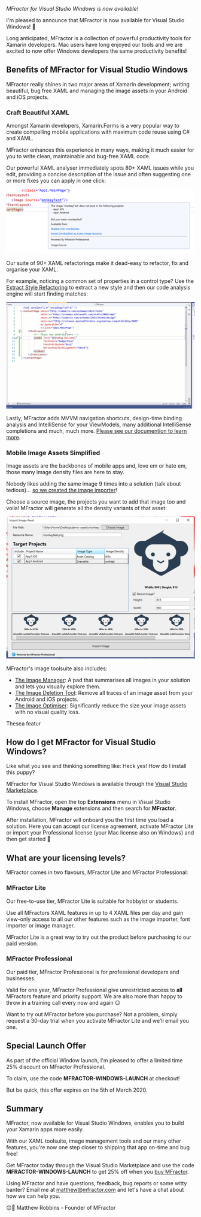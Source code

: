 *MFractor for Visual Studio Windows is now available!*

I'm pleased to announce that MFractor is now available for Visual Studio Windows! 🥳

Long anticipated, MFractor is a collection of powerful productivity tools for Xamarin developers. Mac users have long enjoyed our tools and we are excited to now offer Windows developers the same productivity benefits!

## Benefits of MFractor for Visual Studio Windows

MFractor really shines in two major areas of Xamarin development; writing beautiful, bug free XAML and managing the image assets in your Android and iOS projects.

### Craft Beautiful XAML
Amongst Xamarin developers, Xamarin.Forms is a very popular way to create compelling mobile applications with maximum code reuse using C# and XAML.

MFractor enhances this experience in many ways, making it much easier for you to write clean, maintainable and bug-free XAML code.

Our powerful XAML analyser immediately spots 80+ XAML issues while you edit, providing a concise description of the issue and often suggesting one or more fixes you can apply in one click:

![MFractor detecting a missing image asset and offering several code fixes to resolve it](img/image-analysis.png)

Our suite of 90+ XAML refactorings make it dead-easy to refactor, fix and organise your XAML.

For example, noticing a common set of properties in a control type? Use the [Extract Style Refactoring](https://docs.mfractor.com/xamarin-forms/working-with-styles/extracting-styles/) to extract a new style and then our code analysis engine will start finding matches:

![Using MFractors XAML style extraction refactoring](img/extract-xaml-style.gif)

Lastly, MFractor adds MVVM navigation shortcuts, design-time binding analysis and IntelliSense for your ViewModels, many additional IntelliSense completions and much, much more. [Please see our documention to learn more]().

### Mobile Image Assets Simplified
Image assets are the backbones of mobile apps and, love em or hate em, those many image density files are here to stay.

Nobody likes adding the same image 9 times into a solution (talk about tedious)... [so we created the image importer](https://docs.mfractor.com/image-management/image-importer/)!

Choose a source image, the projects you want to add that image too and voila! MFractor will generate all the density variants of that asset:

![Using the image importer to easily add a new image asset into ](img/image-importer.png)

MFractor's image toolsuite also includes:

 * [The Image Manager](https://docs.mfractor.com/image-management/managing-image-assets/): A pad that summarises all images in your solution and lets you visually explore them.
 * [The Image Deletion Tool](https://docs.mfractor.com/image-management/deleting-image-assets/): Remove all traces of an image asset from your Android and iOS projects.
 * [The Image Optimiser](https://docs.mfractor.com/image-management/optimising-image-assets/): Significantly reduce the size your image assets with no visual quality loss.

Thesea featur

## How do I get MFractor for Visual Studio Windows?

Like what you see and thinking something like: Heck yes! How do I install this puppy?

MFractor for Visual Studio Windows is available through the [Visual Studio Marketplace](https://marketplace.visualstudio.com/items?itemName=MFractorPtyLtd.MFRACTOR-VS-WINDOWS).

To install MFractor, open the top **Extensions** menu in Visual Studio Windows, choose **Manage** extensions and then search for **MFractor**.

After installation, MFractor will onboard you the first time you load a solution. Here you can accept our license agreement, activate MFractor Lite or import your Professional license (your Mac license also on Windows) and then get started 🙌

## What are your licensing levels?

MFractor comes in two flavours, MFractor Lite and MFractor Professional:

### MFractor Lite

Our free-to-use tier, MFractor Lite is suitable for hobbyist or students.

Use all MFractors XAML features in up to 4 XAML files per day and gain view-only access to all our other features such as the image importer, font importer or image manager.

MFractor Lite is a great way to try out the product before purchasing to our paid version.

### MFractor Professional

Our paid tier, MFractor Professional is for professional developers and businesses.

Valid for one year, MFractor Professional give unrestricted access to **all** MFractors feature and priority support. We are also more than happy to throw in a training call every now and again 😉

Want to try out MFractor before you purchase? Not a problem, simply request a 30-day trial when you activate MFractor Lite and we'll email you one.

## Special Launch Offer

As part of the official Window launch, I'm pleased to offer a limited time 25% discount on MFractor Professional.

To claim, use the code **MFRACTOR-WINDOWS-LAUNCH** at checkout!

But be quick, this offer expires on the 5th of March 2020.

## Summary

MFractor, now available for Visual Studio Windows, enables you to build your Xamarin apps more easily.

With our XAML toolsuite, image management tools and our many other features, you're now one step closer to shipping that app on-time and bug free!

Get MFractor today through the Visual Studio Marketplace and use the code **MFRACTOR-WINDOWS-LAUNCH** to get 25% off when you [buy MFractor](https://www.mfractor.com/buy).

Using MFractor and have questions, feedback, bug reports or some witty banter? Email me at matthew@mfractor.com and let's have a chat about how we can help you.

😊🤙
Matthew Robbins - Founder of MFractor
